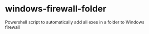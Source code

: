 # windows-firewall-folder
Powershell script to automatically add all exes in a folder to Windows firewall
